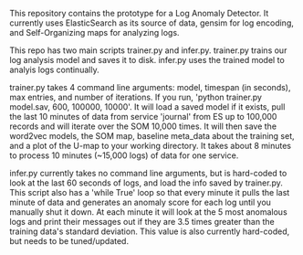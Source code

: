 This repository contains the prototype for a Log Anomaly Detector. It currently uses ElasticSearch as its source of data, gensim for log encoding, and Self-Organizing maps for analyzing logs. 

This repo has two main scripts trainer.py and infer.py. trainer.py trains our log analysis model and saves it to disk. infer.py uses the trained model to analyis logs continually. 

trainer.py takes 4 command line arguments: model, timespan (in seconds), max entries, and number of iterations. If you run, 'python trainer.py model.sav, 600, 100000, 10000'. It will load a saved model if it exists, pull the last 10 minutes of data from service 'journal' from ES up to 100,000 records and will iterate over the SOM 10,000 times. It will then save the word2vec models, the SOM map, baseline meta_data about the training set, and a plot of the U-map to your working directory. It takes about 8 minutes to process 10 minutes (~15,000 logs) of data for one service.

infer.py currently takes no command line arguments, but is hard-coded to look at the last 60 seconds of logs, and load the info saved by trainer.py. This script also has a 'while True' loop so that every minute it pulls the last minute of data and generates an anomaly score for each log until you manually shut it down. At each minute it will look at the 5 most anomalous logs and print their messages out if they are 3.5 times greater than the training data's standard deviation. This value is also currently hard-coded, but needs to be tuned/updated.
